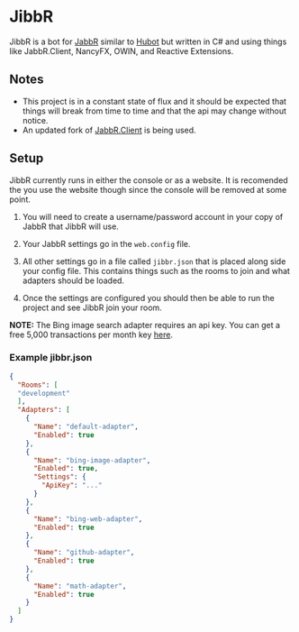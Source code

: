 # JibbR
JibbR is a bot for [JabbR](https://github.com/davidfowl/JabbR) similar to [Hubot](https://github.com/github/hubot) but written in C# and using things like JabbR.Client, NancyFX, OWIN, and Reactive Extensions.

## Notes

* This project is in a constant state of flux and it should be expected that things will break from time to time and that the api may change without notice.
* An updated fork of [JabbR.Client](https://github.com/xt0rted/JabbR.Client) is being used.

## Setup
JibbR currently runs in either the console or as a website.
It is recomended the you use the website though since the console will be removed at some point.

1. You will need to create a username/password account in your copy of JabbR that JibbR will use.

2. Your JabbR settings go in the `web.config` file.

3. All other settings go in a file called `jibbr.json` that is placed along side your config file. This contains things such as the rooms to join and what adapters should be loaded.

4. Once the settings are configured you should then be able to run the project and see JibbR join your room.

**NOTE:** The Bing image search adapter requires an api key. You can get a free 5,000 transactions per month key [here](http://www.bing.com/developers/).

### Example jibbr.json

```json
{
  "Rooms": [
  "development"
  ],
  "Adapters": [
    {
      "Name": "default-adapter",
      "Enabled": true
    },
    {
      "Name": "bing-image-adapter",
      "Enabled": true,
      "Settings": {
        "ApiKey": "..."
      }
    },
    {
      "Name": "bing-web-adapter",
      "Enabled": true
    },
    {
      "Name": "github-adapter",
      "Enabled": true
    },
    {
      "Name": "math-adapter",
      "Enabled": true
    }
  ]
}
```
